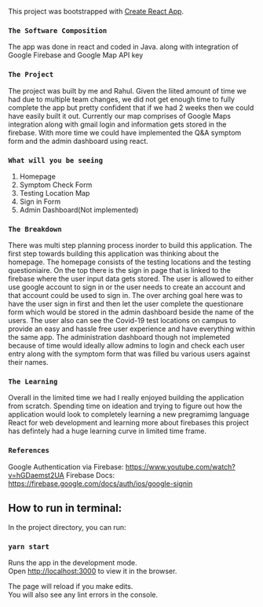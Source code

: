This project was bootstrapped with [Create React App](https://github.com/facebook/create-react-app).

### `The Software Composition`
The app was done in react and coded in Java. along with integration of Google Firebase and Google Map API key

### `The Project`
The project was built by me and Rahul. Given the liited amount of time we had due to multiple team changes, we did not get enough time to fully complete the app but pretty confident that if we had 2 weeks then we could have easily built it out. Currently our map comprises of Google Maps integration along with gmail login and information gets stored in the firebase. With more time we could have implemented the Q&A symptom form and the admin dashboard using react. 

### `What will you be seeing`
1) Homepage
2) Symptom Check Form
3) Testing Location Map
4) Sign in Form
5) Admin Dashboard(Not implemented)
### `The Breakdown`
There was multi step planning process inorder to build this application. The first step towards building this application was thinking about the homepage. The homepage consists of the testing locations and the testing questioniaire. On the top there is the sign in page that is linked to the firebase where the user input data gets stored. The user is allowed to either use google account to sign in or the user needs to create an account and that account could be used to sign in. The over arching goal here was to have the user sign in first and then let the user complete the questionare form which would be stored in the admin dashboard beside the name of the users. The user also can see the Covid-19 test locations on campus to provide an easy and hassle free user experience and have everything within the same app. The administration dashboard though not implemeted because of time would ideally allow admins to login and check each user entry along with the symptom form that was filled bu various users against their names. 

### `The Learning`
Overall in the limited time we had I really enjoyed building the application from scratch. Spending time on ideation and trying to figure out how the application would look to completely learning a new pregramimg language React for web development and learning more about firebases this project has defintely had a huge learning curve in limited time frame.

### `References`
Google Authentication via Firebase:
https://www.youtube.com/watch?v=hGDaemst2UA
Firebase Docs:
https://firebase.google.com/docs/auth/ios/google-signin

## How to run in terminal:

In the project directory, you can run:

### `yarn start`

Runs the app in the development mode.<br />
Open [http://localhost:3000](http://localhost:3000) to view it in the browser.

The page will reload if you make edits.<br />
You will also see any lint errors in the console.